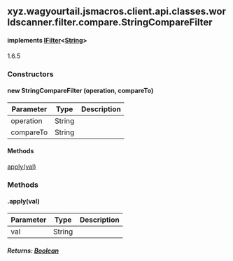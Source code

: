 

xyz.wagyourtail.jsmacros.client.api.classes.worldscanner.filter.compare.StringCompareFilter
-------------------------------------------------------------------------------------------

#### implements [IFilter](1.9.2/xyz/wagyourtail/jsmacros/client/api/classes/worldscanner/filter/api/IFilter.html)<[String](https://docs.oracle.com/javase/8/docs/api/index.html?java/lang/String.html)>

1.6.5

### Constructors

#### new StringCompareFilter (operation, compareTo)

| Parameter | Type | Description |
|---|---|---|
| operation | String |  |
| compareTo | String |  |



#### Methods

[apply(val)](#apply-String-)



### Methods

#### .apply(val)

| Parameter | Type | Description |
|---|---|---|
| val | String |  |

##### Returns: [Boolean](https://docs.oracle.com/javase/8/docs/api/index.html?java/lang/Boolean.html)




